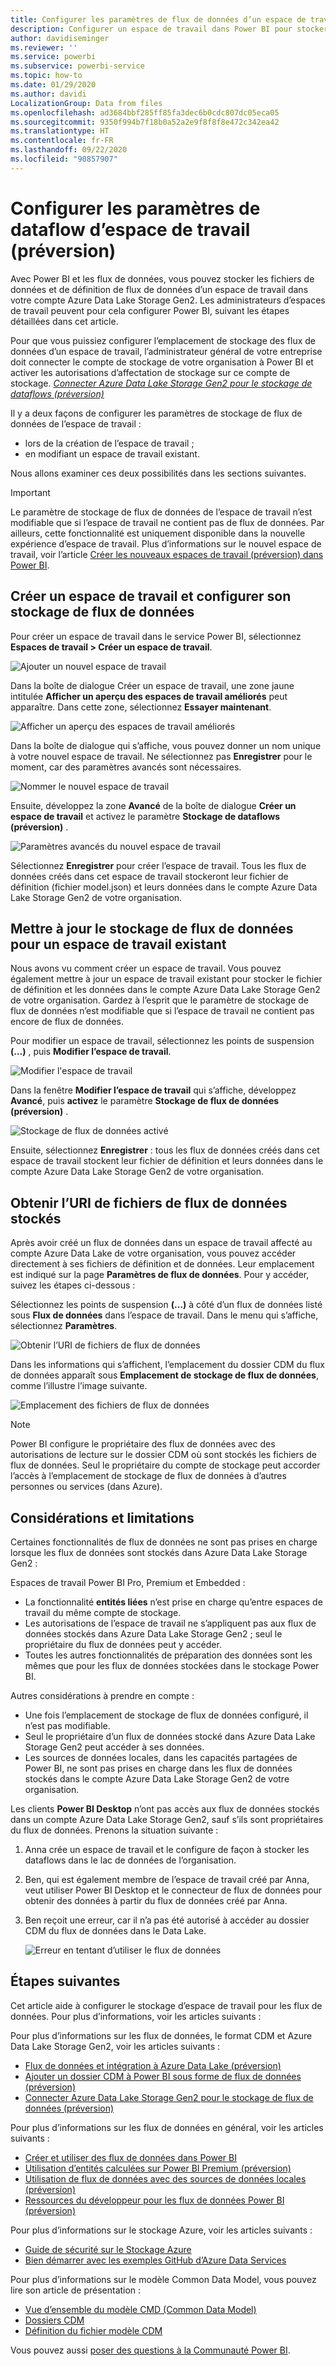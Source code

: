 ```yaml
---
title: Configurer les paramètres de flux de données d’un espace de travail
description: Configurer un espace de travail dans Power BI pour stocker ses fichiers de données et de définition de dataflow dans Azure Data Lake Storage Gen2
author: davidiseminger
ms.reviewer: ''
ms.service: powerbi
ms.subservice: powerbi-service
ms.topic: how-to
ms.date: 01/29/2020
ms.author: davidi
LocalizationGroup: Data from files
ms.openlocfilehash: ad3684bbf285ff85fa3dec6b0cdc807dc05eca05
ms.sourcegitcommit: 9350f994b7f18b0a52a2e9f8f8f8e472c342ea42
ms.translationtype: HT
ms.contentlocale: fr-FR
ms.lasthandoff: 09/22/2020
ms.locfileid: "90857907"
---
```

# <a name="configure-workspace-dataflow-settings-preview"></a>Configurer les paramètres de dataflow d’espace de travail (préversion)

Avec Power BI et les flux de données, vous pouvez stocker les fichiers de données et de définition de flux de données d’un espace de travail dans votre compte Azure Data Lake Storage Gen2. Les administrateurs d’espaces de travail peuvent pour cela configurer Power BI, suivant les étapes détaillées dans cet article. 

Pour que vous puissiez configurer l’emplacement de stockage des flux de données d’un espace de travail, l’administrateur général de votre entreprise doit connecter le compte de stockage de votre organisation à Power BI et activer les autorisations d’affectation de stockage sur ce compte de stockage. *[Connecter Azure Data Lake Storage Gen2 pour le stockage de dataflows (préversion)](service-dataflows-connect-azure-data-lake-storage-gen2.md)* 

Il y a deux façons de configurer les paramètres de stockage de flux de données de l’espace de travail : 

* lors de la création de l’espace de travail ;
* en modifiant un espace de travail existant.

Nous allons examiner ces deux possibilités dans les sections suivantes. 

> [!IMPORTANT]
> Le paramètre de stockage de flux de données de l’espace de travail n’est modifiable que si l’espace de travail ne contient pas de flux de données. Par ailleurs, cette fonctionnalité est uniquement disponible dans la nouvelle expérience d’espace de travail. Plus d’informations sur le nouvel espace de travail, voir l’article [Créer les nouveaux espaces de travail (préversion) dans Power BI](../collaborate-share/service-create-the-new-workspaces.md).

## <a name="create-a-new-workspace-configure-its-dataflow-storage"></a>Créer un espace de travail et configurer son stockage de flux de données

Pour créer un espace de travail dans le service Power BI, sélectionnez **Espaces de travail > Créer un espace de travail**.

![Ajouter un nouvel espace de travail](media/service-dataflows-configure-workspace-storage-settings/dataflow-storage-settings_01.jpg)

Dans la boîte de dialogue Créer un espace de travail, une zone jaune intitulée **Afficher un aperçu des espaces de travail améliorés** peut apparaître. Dans cette zone, sélectionnez **Essayer maintenant**.

![Afficher un aperçu des espaces de travail améliorés](media/service-dataflows-configure-workspace-storage-settings/dataflow-storage-settings_02.jpg)

Dans la boîte de dialogue qui s’affiche, vous pouvez donner un nom unique à votre nouvel espace de travail. Ne sélectionnez pas **Enregistrer** pour le moment, car des paramètres avancés sont nécessaires.

![Nommer le nouvel espace de travail](media/service-dataflows-configure-workspace-storage-settings/dataflow-storage-settings_03.jpg)

Ensuite, développez la zone **Avancé** de la boîte de dialogue **Créer un espace de travail** et activez le paramètre **Stockage de dataflows (préversion)** .

![Paramètres avancés du nouvel espace de travail](media/service-dataflows-configure-workspace-storage-settings/dataflow-storage-settings_04.jpg)

Sélectionnez **Enregistrer** pour créer l’espace de travail. Tous les flux de données créés dans cet espace de travail stockeront leur fichier de définition (fichier model.json) et leurs données dans le compte Azure Data Lake Storage Gen2 de votre organisation. 

## <a name="update-dataflow-storage-for-an-existing-workspace"></a>Mettre à jour le stockage de flux de données pour un espace de travail existant

Nous avons vu comment créer un espace de travail. Vous pouvez également mettre à jour un espace de travail existant pour stocker le fichier de définition et les données dans le compte Azure Data Lake Storage Gen2 de votre organisation. Gardez à l’esprit que le paramètre de stockage de flux de données n’est modifiable que si l’espace de travail ne contient pas encore de flux de données.

Pour modifier un espace de travail, sélectionnez les points de suspension **(…)** , puis **Modifier l’espace de travail**. 

![Modifier l'espace de travail](media/service-dataflows-configure-workspace-storage-settings/dataflow-storage-settings_05.jpg)

Dans la fenêtre **Modifier l’espace de travail** qui s’affiche, développez **Avancé**, puis **activez** le paramètre **Stockage de flux de données (préversion)** . 

![Stockage de flux de données activé](media/service-dataflows-configure-workspace-storage-settings/dataflow-storage-settings_06.jpg)

Ensuite, sélectionnez **Enregistrer** : tous les flux de données créés dans cet espace de travail stockent leur fichier de définition et leurs données dans le compte Azure Data Lake Storage Gen2 de votre organisation.


## <a name="get-the-uri-of-stored-dataflow-files"></a>Obtenir l’URI de fichiers de flux de données stockés

Après avoir créé un flux de données dans un espace de travail affecté au compte Azure Data Lake de votre organisation, vous pouvez accéder directement à ses fichiers de définition et de données. Leur emplacement est indiqué sur la page **Paramètres de flux de données**. Pour y accéder, suivez les étapes ci-dessous :

Sélectionnez les points de suspension **(…)**  à côté d’un flux de données listé sous **Flux de données** dans l’espace de travail. Dans le menu qui s’affiche, sélectionnez **Paramètres**.

![Obtenir l’URI de fichiers de flux de données](media/service-dataflows-configure-workspace-storage-settings/dataflow-storage-settings_07.jpg)

Dans les informations qui s’affichent, l’emplacement du dossier CDM du flux de données apparaît sous **Emplacement de stockage de flux de données**, comme l’illustre l’image suivante.

![Emplacement des fichiers de flux de données](media/service-dataflows-configure-workspace-storage-settings/dataflow-storage-settings_08.jpg)

> [!NOTE]
> Power BI configure le propriétaire des flux de données avec des autorisations de lecture sur le dossier CDM où sont stockés les fichiers de flux de données. Seul le propriétaire du compte de stockage peut accorder l’accès à l’emplacement de stockage de flux de données à d’autres personnes ou services (dans Azure).



## <a name="considerations-and-limitations"></a>Considérations et limitations

Certaines fonctionnalités de flux de données ne sont pas prises en charge lorsque les flux de données sont stockés dans Azure Data Lake Storage Gen2 : 

Espaces de travail Power BI Pro, Premium et Embedded :
* La fonctionnalité **entités liées** n’est prise en charge qu’entre espaces de travail du même compte de stockage.
* Les autorisations de l’espace de travail ne s’appliquent pas aux flux de données stockés dans Azure Data Lake Storage Gen2 ; seul le propriétaire du flux de données peut y accéder.
* Toutes les autres fonctionnalités de préparation des données sont les mêmes que pour les flux de données stockées dans le stockage Power BI.


Autres considérations à prendre en compte :

* Une fois l’emplacement de stockage de flux de données configuré, il n’est pas modifiable.
* Seul le propriétaire d’un flux de données stocké dans Azure Data Lake Storage Gen2 peut accéder à ses données.
* Les sources de données locales, dans les capacités partagées de Power BI, ne sont pas prises en charge dans les flux de données stockés dans le compte Azure Data Lake Storage Gen2 de votre organisation.

Les clients **Power BI Desktop** n’ont pas accès aux flux de données stockés dans un compte Azure Data Lake Storage Gen2, sauf s’ils sont propriétaires du flux de données. Prenons la situation suivante :

1.  Anna crée un espace de travail et le configure de façon à stocker les dataflows dans le lac de données de l’organisation.
2.  Ben, qui est également membre de l’espace de travail créé par Anna, veut utiliser Power BI Desktop et le connecteur de flux de données pour obtenir des données à partir du flux de données créé par Anna.
3.  Ben reçoit une erreur, car il n’a pas été autorisé à accéder au dossier CDM du flux de données dans le Data Lake.

    ![Erreur en tentant d’utiliser le flux de données](media/service-dataflows-configure-workspace-storage-settings/dataflow-storage-settings_08.jpg)


## <a name="next-steps"></a>Étapes suivantes

Cet article aide à configurer le stockage d’espace de travail pour les flux de données. Pour plus d’informations, voir les articles suivants :

Pour plus d’informations sur les flux de données, le format CDM et Azure Data Lake Storage Gen2, voir les articles suivants :

* [Flux de données et intégration à Azure Data Lake (préversion)](service-dataflows-azure-data-lake-integration.md)
* [Ajouter un dossier CDM à Power BI sous forme de flux de données (préversion)](service-dataflows-add-cdm-folder.md)
* [Connecter Azure Data Lake Storage Gen2 pour le stockage de flux de données (préversion)](service-dataflows-connect-azure-data-lake-storage-gen2.md)

Pour plus d’informations sur les flux de données en général, voir les articles suivants :

* [Créer et utiliser des flux de données dans Power BI](service-dataflows-create-use.md)
* [Utilisation d’entités calculées sur Power BI Premium (préversion)](service-dataflows-computed-entities-premium.md)
* [Utilisation de flux de données avec des sources de données locales (préversion)](service-dataflows-on-premises-gateways.md)
* [Ressources du développeur pour les flux de données Power BI (préversion)](service-dataflows-developer-resources.md)

Pour plus d’informations sur le stockage Azure, voir les articles suivants :

* [Guide de sécurité sur le Stockage Azure](/azure/storage/common/storage-security-guide)
* [Bien démarrer avec les exemples GitHub d’Azure Data Services](https://aka.ms/cdmadstutorial)

Pour plus d’informations sur le modèle Common Data Model, vous pouvez lire son article de présentation :

* [Vue d’ensemble du modèle CMD (Common Data Model) ](/powerapps/common-data-model/overview)
* [Dossiers CDM](/common-data-model/data-lake)
* [Définition du fichier modèle CDM](/common-data-model/model-json)

Vous pouvez aussi [poser des questions à la Communauté Power BI](https://community.powerbi.com/).